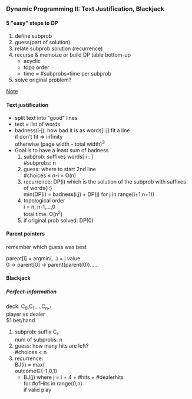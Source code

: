 ### Dynamic Programming II: Text Justification, Blackjack

#### 5 "easy" steps to DP

1. define subprob
2. guess(part of solution)
3. relate subprob solution (recurrence)
4. recurse & memoize or build DP table bottom-up
   - acyclic
   - topo order
   - time = #subprobs•time per subprob
5. solve original problem?

[Note](https://ocw.mit.edu/courses/electrical-engineering-and-computer-science/6-006-introduction-to-algorithms-fall-2011/lecture-videos/MIT6_006F11_lec20.pdf)

#### Text justification

- split text into "good" lines
- text = list of words
- badness(i-j): how bad it is as words[i:j] fit a line  
  if don't fit => infinity  
  otherwise (page width - total width)<sup>3</sup>  
- Goal is to have a least sum of badness
  1. subprob: suffixes words[ i : ]  
     #subprobs: n
  2. guess: where to start 2nd line  
     #choices ≤ n-i = O(n)
  3. recurrence: DP(i) which is the solution of the subprob with suffixes of words{i:}   
     min(DP(i) = badness(i,j) + DP(j) for j in range(i+1,n+1))  
  4. topological order  
     i = n, n-1,...,0  
     total time: O(n<sup>2</sup>)
  5. if original prob solved: DP(0)

#### Parent pointers

remember which guess was best

parent[i] = argmin(...) = j value  
0 -> parent[0] -> parent(parent(0))......

#### Blackjack

##### Perfect-information

deck: C<sub>0</sub>,C<sub>1</sub>,...,C<sub>n-1</sub>  
player vs dealer  
$1 bet/hand

1. subprob: suffix C<sub>i:</sub>  
   num of subprobs: n
2. guess: how many hits are left?  
   #choices < n
3. recurrence:  
   BJ(i) = max(  
   outcome∈{-1,0,1}  
   + BJ(j)  where j = i + 4 + #hits + #dealerhits  
     for #ofHits in range(0,n)  
     if valid play

